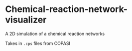 # Chemical-reaction-network-visualizer
A 2D simulation of a chemical reaction networks

Takes in `.cps` files from COPASI
